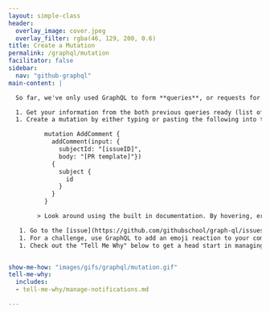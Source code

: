 ```yaml
---
layout: simple-class
header:
  overlay_image: cover.jpeg
  overlay_filter: rgba(46, 129, 200, 0.6)
title: Create a Mutation
permalink: /graphql/mutation
facilitator: false
sidebar:
  nav: "github-graphql"
main-content: |

  So far, we've only used GraphQL to form **queries**, or requests for information. Next, we're going to use the information we've gathered to craft a **mutation**. Simply put, using a **mutation** we can actually manipulate server-side data.

  1. Get your information from the both previous queries ready (list of PRs, and the issue's `id`).
  1. Create a mutation by either typing or pasting the following into the [GraphQL explorer](https://developer.github.com/v4/explorer/). Change `[issueID]` to the issue `id` you found in the most recent query, and `[PR template]` to the template you completed earlier based on your most recent pull requests. _You will need to delete the new lines in between the list items in the template for it to process correctly._

          mutation AddComment {
            addComment(input: {
              subjectId: "[issueID]",
              body: "[PR template]"})
            {
              subject {
                id
              }
            }
          }

        > Look around using the built in documentation. By hovering, erasing, retyping, or changing fields, what can you learn about this mutation?

   1. Go to the [issue](https://github.com/githubschool/graph-ql/issues/1) and find your posted comment.
   1. For a challenge, use GraphQL to add an emoji reaction to your comment!
   1. Check out the "Tell Me Why" below to get a head start in managing your notifications from this issue. 


show-me-how: "images/gifs/graphql/mutation.gif"
tell-me-why:
  includes:  
  - tell-me-why/manage-notifications.md

---
```

